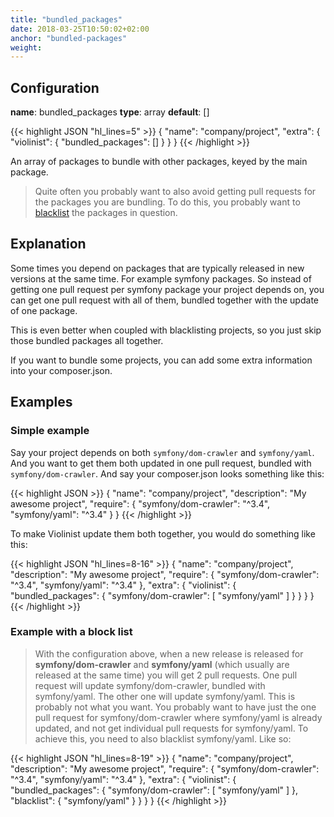 ```yaml
---
title: "bundled_packages"
date: 2018-03-25T10:50:02+02:00
anchor: "bundled-packages"
weight:
---
```


## Configuration

__name__: bundled_packages
__type__: array
__default__: []

{{< highlight JSON "hl_lines=5" >}}
{
  "name": "company/project",
  "extra": {
    "violinist": {
      "bundled_packages": []
    }
  }
}
{{< /highlight >}}


An array of packages to bundle with other packages, keyed by the main package.

>Quite often you probably want to also avoid getting pull requests for the packages you are bundling. To do this, you probably want to [blacklist](#blacklisting-projects) the packages in question.

## Explanation

Some times you depend on packages that are typically released in new versions at the same time. For example symfony packages. So instead of getting one pull request per symfony package your project depends on, you can get one pull request with all of them, bundled together with the update of one package.

This is even better when coupled with blacklisting projects, so you just skip those bundled packages all together.

If you want to bundle some projects, you can add some extra information into your composer.json.

## Examples

### Simple example

Say your project depends on both `symfony/dom-crawler` and `symfony/yaml`. And you want to get them both updated in one pull request, bundled with `symfony/dom-crawler`. And say your composer.json looks something like this:

{{< highlight JSON >}}
{
  "name": "company/project",
  "description": "My awesome project",
  "require": {
    "symfony/dom-crawler": "^3.4",
    "symfony/yaml": "^3.4"
  }
}
{{< /highlight >}}


To make Violinist update them both together, you would do something like this:


{{< highlight JSON "hl_lines=8-16" >}}
{
  "name": "company/project",
  "description": "My awesome project",
  "require": {
    "symfony/dom-crawler": "^3.4",
    "symfony/yaml": "^3.4"
  },
  "extra": {
    "violinist": {
      "bundled_packages": {
        "symfony/dom-crawler": [
          "symfony/yaml"
        ]
      }
    }
  }
}
{{< /highlight >}}

### Example with a block list

> With the configuration above, when a new release is released for __symfony/dom-crawler__ and __symfony/yaml__ (which usually are released at the same time) you will get 2 pull requests. One pull request will update symfony/dom-crawler, bundled with symfony/yaml. The other one will update symfony/yaml. This is probably not what you want. You probably want to have just the one pull request for symfony/dom-crawler where symfony/yaml is already updated, and not get individual pull requests for symfony/yaml. To achieve this, you need to also blacklist symfony/yaml. Like so:

{{< highlight JSON "hl_lines=8-19" >}}
{
  "name": "company/project",
  "description": "My awesome project",
  "require": {
    "symfony/dom-crawler": "^3.4",
    "symfony/yaml": "^3.4"
  },
  "extra": {
    "violinist": {
      "bundled_packages": {
        "symfony/dom-crawler": [
          "symfony/yaml"
        ]
      },
      "blacklist": {
        "symfony/yaml"
      }
    }
  }
}
{{< /highlight >}}
